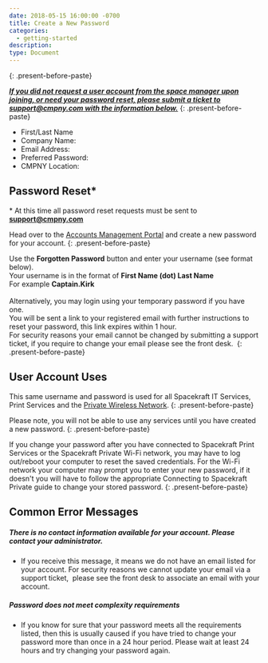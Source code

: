 ```yaml
---
date: 2018-05-15 16:00:00 -0700
title: Create a New Password
categories:
  - getting-started
description:
type: Document
---
```


<u><em><strong></strong></em></u>
{: .present-before-paste}

*<u><strong>If you did not request a user account from the space manager upon joining, or need your password reset, please submit a ticket to support@cmpny.com with the information below.</strong></u>*
{: .present-before-paste}

* First/Last Name
* Company Name:
* Email Address:
* Preferred Password:
* CMPNY Location:

## Password Reset\*

\* At this time all password reset requests must be sent to **support@cmpny.com**

Head over to the [Accounts Management Portal](http://accounts.cmpny.com/pwm) and create a new password for your account.
{: .present-before-paste}

Use the **Forgotten Password** button and enter your username (see format below).<br>Your username is in the format of **First Name (dot) Last Name**<br>For example **Captain.Kirk**<br><br>Alternatively, you may login using your temporary password if you have one.<br>You will be sent a link to your registered email with further instructions to reset your password, this link expires within 1 hour.<br>For security reasons your email cannot be changed by submitting a support ticket, if you require to change your email please see the front desk.&nbsp;
{: .present-before-paste}

## User Account Uses

This same username and password is used for all Spacekraft IT Services, Print Services and the [Private Wireless Network](/network/which-wireless-networks-to-use-and-how-to-connect/).
{: .present-before-paste}

Please note, you will not be able to use any services until you have created a new password.
{: .present-before-paste}

If you change your password after you have connected to Spacekraft Print Services or the Spacekraft Private Wi-Fi network, you may have to log out/reboot your computer to reset the saved credentials. For the Wi-Fi network your computer may prompt you to enter your new password, if it doesn't you will have to follow the appropriate Connecting to Spacekraft Private guide to change your stored password.
{: .present-before-paste}

## Common Error Messages

##### There is no contact information available for your account. Please contact your administrator.

* If you receive this message, it means we do not have an email listed for your account. For security reasons we cannot update your email via a support ticket, &nbsp;please see the front desk to associate an email with your account.&nbsp;

##### Password does not meet complexity requirements

* If you know for sure that your password meets all the requirements listed, then this is usually caused if you have tried to change your password more than once in a 24 hour period. Please wait at least 24 hours and try changing your password again.